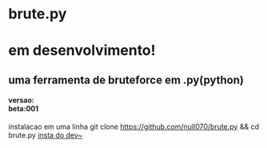 # brute.py
<h1>em desenvolvimento!</h1>
<h2>uma ferramenta de bruteforce em .py(python)</h2>
<h4>
    versao: <br>
    beta:001
</h4>

instalacao em uma linha
git clone https://github.com/null070/brute.py && cd brute.py
<a href="https://www.instagram.com/kamy_z7/">insta do dev~</a>
